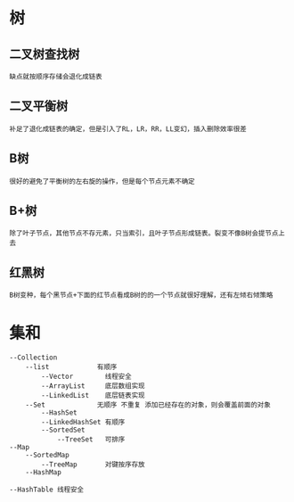 # 树

## 二叉树查找树
`缺点就按顺序存储会退化成链表`

## 二叉平衡树
`补足了退化成链表的确定，但是引入了RL，LR，RR，LL变幻，插入删除效率很差`

## B树
`很好的避免了平衡树的左右旋的操作，但是每个节点元素不确定`

## B+树
`除了叶子节点，其他节点不存元素，只当索引，且叶子节点形成链表。裂变不像B树会提节点上去`

## 红黑树
`B树变种，每个黑节点+下面的红节点看成B树的的一个节点就很好理解，还有左倾右倾策略`

# 集和
    --Collection
        --list            有顺序
            --Vector        线程安全
            --ArrayList     底层数组实现
            --LinkedList    底层链表实现
        --Set             无顺序 不重复 添加已经存在的对象，则会覆盖前面的对象
            --HashSet
            --LinkedHashSet 有顺序
            --SortedSet
                --TreeSet   可排序
    --Map
        --SortedMap
            --TreeMap       对键按序存放
        --HashMap

    --HashTable 线程安全